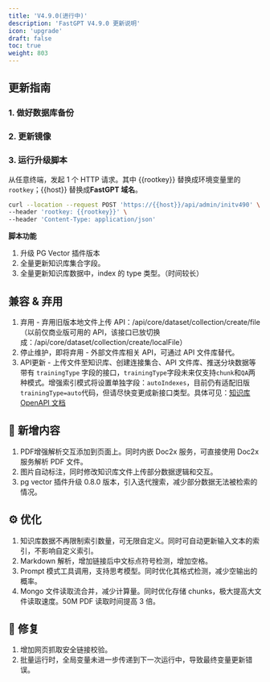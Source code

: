 ```yaml
---
title: 'V4.9.0(进行中)'
description: 'FastGPT V4.9.0 更新说明'
icon: 'upgrade'
draft: false
toc: true
weight: 803
---
```



## 更新指南

### 1. 做好数据库备份

### 2. 更新镜像

### 3. 运行升级脚本

从任意终端，发起 1 个 HTTP 请求。其中 {{rootkey}} 替换成环境变量里的 `rootkey`；{{host}} 替换成**FastGPT 域名**。

```bash
curl --location --request POST 'https://{{host}}/api/admin/initv490' \
--header 'rootkey: {{rootkey}}' \
--header 'Content-Type: application/json'
```

**脚本功能**

1. 升级 PG Vector 插件版本
2. 全量更新知识库集合字段。
3. 全量更新知识库数据中，index 的 type 类型。（时间较长）

## 兼容 & 弃用

1. 弃用 - 弃用旧版本地文件上传 API：/api/core/dataset/collection/create/file（以前仅商业版可用的 API，该接口已放切换成：/api/core/dataset/collection/create/localFile）
2. 停止维护，即将弃用 - 外部文件库相关 API，可通过 API 文件库替代。
3. API更新 - 上传文件至知识库、创建连接集合、API 文件库、推送分块数据等带有 `trainingType` 字段的接口，`trainingType`字段未来仅支持`chunk`和`QA`两种模式。增强索引模式将设置单独字段：`autoIndexes`，目前仍有适配旧版`trainingType=auto`代码，但请尽快变更成新接口类型。具体可见：[知识库 OpenAPI 文档](/docs/development/openapi/dataset.md)

## 🚀 新增内容

1. PDF增强解析交互添加到页面上。同时内嵌 Doc2x 服务，可直接使用 Doc2x 服务解析 PDF 文件。
2. 图片自动标注，同时修改知识库文件上传部分数据逻辑和交互。
3. pg vector 插件升级 0.8.0 版本，引入迭代搜索，减少部分数据无法被检索的情况。

## ⚙️ 优化

1. 知识库数据不再限制索引数量，可无限自定义。同时可自动更新输入文本的索引，不影响自定义索引。
2. Markdown 解析，增加链接后中文标点符号检测，增加空格。
3. Prompt 模式工具调用，支持思考模型。同时优化其格式检测，减少空输出的概率。
4. Mongo 文件读取流合并，减少计算量。同时优化存储 chunks，极大提高大文件读取速度。50M PDF 读取时间提高 3 倍。

## 🐛 修复

1. 增加网页抓取安全链接校验。
2. 批量运行时，全局变量未进一步传递到下一次运行中，导致最终变量更新错误。